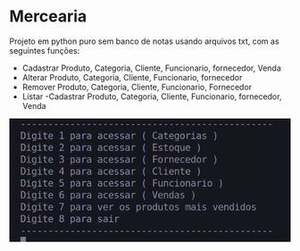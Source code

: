 # Mercearia
Projeto em python puro sem banco de notas usando arquivos txt, com as seguintes funções:
- Cadastrar Produto, Categoria, Cliente, Funcionario, fornecedor, Venda
- Alterar Produto, Categoria, Cliente, Funcionario, fornecedor
- Remover Produto, Categoria, Cliente, Funcionario, Fornecedor
- Listar -Cadastrar Produto, Categoria, Cliente, Funcionario, fornecedor, Venda

![img 1](https://github.com/GuilhermeGTM/mercearia/blob/main/img/Captura%20de%20tela%20de%202025-07-21%2019-48-23.png)
